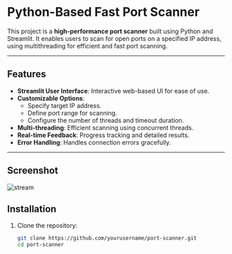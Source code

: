 # Python-Based Fast Port Scanner

This project is a **high-performance port scanner** built using Python and Streamlit. It enables users to scan for open ports on a specified IP address, using multithreading for efficient and fast port scanning.

---

## Features

- **Streamlit User Interface**: Interactive web-based UI for ease of use.
- **Customizable Options**:
  - Specify target IP address.
  - Define port range for scanning.
  - Configure the number of threads and timeout duration.
- **Multi-threading**: Efficient scanning using concurrent threads.
- **Real-time Feedback**: Progress tracking and detailed results.
- **Error Handling**: Handles connection errors gracefully.

---

## Screenshot
![stream](https://github.com/user-attachments/assets/1bffb6bd-5984-4d46-876e-ea180bb630c0)




## Installation

1. Clone the repository:
   ```bash
   git clone https://github.com/yourusername/port-scanner.git
   cd port-scanner
